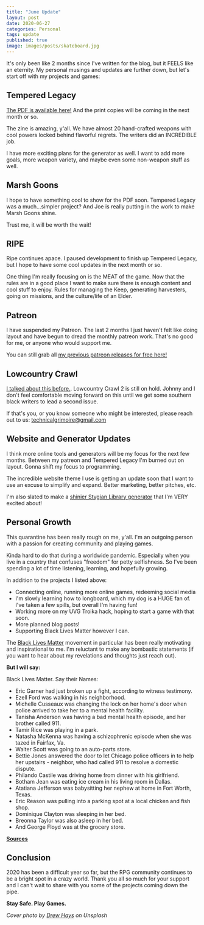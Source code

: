 ```yaml
---
title: "June Update"
layout: post
date: 2020-06-27
categories: Personal
tags: update
published: true
image: images/posts/skateboard.jpg
---
```


It's only been like 2 months since I've written for the blog, but it FEELS like an eternity. My personal musings and updates are further down, but let's start off with my projects and games:

## Tempered Legacy

[The PDF is available here!](/tempered-legacy) And the print copies will be coming in the next month or so.

The zine is amazing, y'all. We have almost 20 hand-crafted weapons with cool powers locked behind flavorful regrets. The writers did an INCREDIBLE job.

I have more exciting plans for the generator as well. I want to add more goals, more weapon variety, and maybe even some non-weapon stuff as well. 

## Marsh Goons

I hope to have something cool to show for the PDF soon. Tempered Legacy was a much...simpler project? And Joe is really putting in the work to make Marsh Goons shine. 

Trust me, it will be worth the wait!

## RIPE

Ripe continues apace. I paused development to finish up Tempered Legacy, but I hope to have some cool updates in the next month or so.

One thing I'm really focusing on is the MEAT of the game. Now that the rules are in a good place I want to make sure there is enough content and cool stuff to enjoy. Rules for managing the Keep, generating harvesters, going on missions, and the culture/life of an Elder.

## Patreon

I have suspended my Patreon. The last 2 months I just haven't felt like doing layout and have begun to dread the monthly patreon work. That's no good for me, or anyone who would support me.

You can still grab all [my previous patreon releases for free here!](/patreon)

## Lowcountry Crawl

[I talked about this before.](http://0.0.0.0:4000/david/2020/01/ZineQuest2020). Lowcountry Crawl 2 is still on hold. Johnny and I don't feel comfortable moving forward on this until we get some southern black writers to lead a second issue.

If that's you, or you know someone who might be interested, please reach out to us: technicalgrimoire@gmail.com

## Website and Generator Updates

I think more online tools and generators will be my focus for the next few months. Between my patreon and Tempered Legacy I'm burned out on layout. Gonna shift my focus to programming.

The incredible website theme I use is getting an update soon that I want to use an excuse to simplify and expand. Better marketing, better pitches, etc.

I'm also slated to make a [shinier Stygian Library generator](https://www.kickstarter.com/projects/soulmuppet/the-stygian-library-remastered/posts/2852306) that I'm VERY excited about! 

## Personal Growth

This quarantine has been really rough on me, y'all. I'm an outgoing person with a passion for creating community and playing games. 

Kinda hard to do that during a worldwide pandemic. Especially when you live in a country that confuses "freedom" for petty selfishness. So I've been spending a lot of time listening, learning, and hopefully growing. 

In addition to the projects I listed above:

 - Connecting online, running more online games, redeeming social media
 - I'm slowly learning how to longboard, which my dog is a HUGE fan of. I've taken a few spills, but overall I'm having fun!
 - Working more on my UVG Troika hack, hoping to start a game with that soon.
 - More planned blog posts!
 - Supporting Black Lives Matter however I can.

The [Black Lives Matter](https://blacklivesmatter.com/what-matters-2020/) movement in particular has been really motivating and inspirational to me. I'm reluctant to make any bombastic statements (if you want to hear about my revelations and thoughts just reach out). 

**But I will say:**

Black Lives Matter.
Say their Names:
 - Eric Garner had just broken up a fight, according to witness testimony.
 - Ezell Ford was walking in his neighborhood.
 - Michelle Cusseaux was changing the lock on her home's door when police arrived to take her to a mental health facility.
 - Tanisha Anderson was having a bad mental health episode, and her brother called 911.
 - Tamir Rice was playing in a park.
 - Natasha McKenna was having a schizophrenic episode when she was tazed in Fairfax, Va.
 - Walter Scott was going to an auto-parts store.
 - Bettie Jones answered the door to let Chicago police officers in to help her upstairs  - neighbor, who had called 911 to resolve a domestic dispute.
 - Philando Castile was driving home from dinner with his girlfriend.
 - Botham Jean was eating ice cream in his living room in Dallas.
 - Atatiana Jefferson was babysitting her nephew at home in Fort Worth, Texas.
 - Eric Reason was pulling into a parking spot at a local chicken and fish shop.
 - Dominique Clayton was sleeping in her bed.
 - Breonna Taylor was also asleep in her bed.
 - And George Floyd was at the grocery store.

[**Sources**](https://www.npr.org/2020/05/29/865261916/a-decade-of-watching-black-people-die)

## Conclusion

2020 has been a difficult year so far, but the RPG community continues to be a bright spot in a crazy world. Thank you all so much for your support and I can't wait to share with you some of the projects coming down the pipe.

**Stay Safe. Play Games.**

_Cover photo by [Drew Hays](https://unsplash.com/@drew_hays?utm_source=unsplash&utm_medium=referral&utm_content=creditCopyText) on Unsplash_
